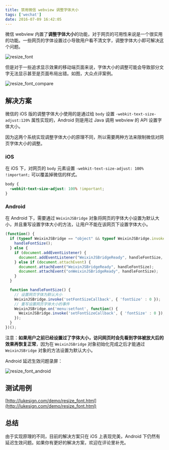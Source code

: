 ```yaml
---
title: 禁用微信 webview 调整字体大小
tags: ['wechat']
date: 2016-07-09 16:42:05
---
```


微信 webview 内置了**调整字体大小**的功能，对于网页的可用性来说是一个很实用的功能。一些网页的字体设置过小导致用户看不清文字，调整字体大小即可解决这个问题。

<!-- more -->

![resize_font](/images/resize_font.png)

但是对于一些追求显示效果的移动端页面来说，字体大小的调整可能会导致部分文字无法显示甚至是页面布局出错。如图，大众点评案例。

![resize_font_compare](/images/resize_font_compare.png)

## 解决方案

微信的 iOS 版的调整字体大小使用的是通过给 `body` 设置 `-webkit-text-size-adjust:120%` 属性实现的，Android 则是用过 Java 调用 webview 的 API 设置字体大小。

因为这两个系统实现调整字体大小的原理不同，所以需要两种方法来限制微信对网页字体大小的调整。

### iOS

在 iOS 下，对网页的 `body` 元素设置 `-webkit-text-size-adjust: 100% !important;` 可以覆盖掉微信的样式。

```CSS
body {
  -webkit-text-size-adjust: 100% !important;
}
```

### Android

在 Android 下，需要通过 `WeixinJSBridge` 对象将网页的字体大小设置为默认大小，并且重写设置字体大小的方法，让用户不能在该网页下设置字体大小。

```javascript
(function() {
  if (typeof WeixinJSBridge == "object" && typeof WeixinJSBridge.invoke == "function") {
    handleFontSize();
  } else {
    if (document.addEventListener) {
      document.addEventListener("WeixinJSBridgeReady", handleFontSize, false);
    } else if (document.attachEvent) {
      document.attachEvent("WeixinJSBridgeReady", handleFontSize);
      document.attachEvent("onWeixinJSBridgeReady", handleFontSize);
    }
  }

  function handleFontSize() {
    // 设置网页字体为默认大小
    WeixinJSBridge.invoke('setFontSizeCallback', { 'fontSize' : 0 });
    // 重写设置网页字体大小的事件
    WeixinJSBridge.on('menu:setfont', function() {
      WeixinJSBridge.invoke('setFontSizeCallback', { 'fontSize' : 0 });
    });
  }
})();
```

注意：**如果用户之前已经设置过了字体大小，访问网页时会先看到字体被放大后的效果再恢复正常**，因为在 `WeixinJSBridge` 对象初始化完成之后才能通过 `WeixinJSBridge` 对象的方法设置为默认大小。

Android 延迟生效问题录屏：

![resize_font_android](/images/resize_font_android.gif)

## 测试用例

[http://lukesign.com/demo/resize_font.html](http://lukesign.com/demo/resize_font.html)

## 总结

由于实现原理的不同，目前的解决方案只在 iOS 上表现完美，Android 下仍然有延迟生效问题。如果你有更好的解决方案，欢迎在评论里补充。
